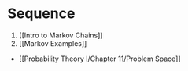 # Sequence
1. [[Intro to Markov Chains]]
2. [[Markov Examples]]

+ [[Probability Theory I/Chapter 11/Problem Space]]